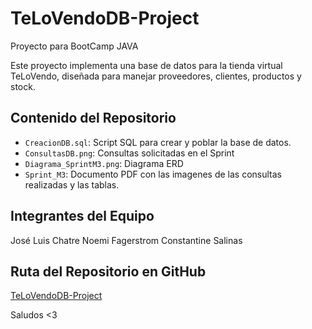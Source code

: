 # TeLoVendoDB-Project
Proyecto para BootCamp JAVA

Este proyecto implementa una base de datos para la tienda virtual TeLoVendo, diseñada para manejar proveedores, clientes, productos y stock.

## Contenido del Repositorio

- `CreacionDB.sql`: Script SQL para crear y poblar la base de datos.
- `ConsultasDB.png`: Consultas solicitadas en el Sprint
- `Diagrama_SprintM3.png`: Diagrama ERD
- `Sprint_M3`: Documento PDF con las imagenes de las consultas realizadas y las tablas. 

## Integrantes del Equipo

José Luis Chatre
Noemi Fagerstrom 
Constantine Salinas

## Ruta del Repositorio en GitHub

[TeLoVendoDB-Project]([https://github.com/usuario/TeLoVendoDB-Project](https://github.com/noemifagerstrom/TeLoVendoDB-Project))

Saludos <3
